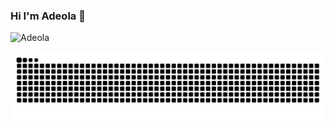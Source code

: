 ### Hi I'm Adeola 👋

![Adeola](https://github-readme-stats.vercel.app/api/top-langs?username=a-deola&show_icons=true&locale=en&layout=compact&theme=onedark)

![Adeola](https://raw.githubusercontent.com/a-deola/a-deola/output/github-contribution-grid-snake-dark.svg#gh-dark-mode-only)

<!--
**a-deola/a-deola** is a ✨ _special_ ✨ repository because its `README.md` (this file) appears on your GitHub profile.

Here are some ideas to get you started:

- 🔭 I’m currently working on ...
- 🌱 I’m currently learning ...
- 👯 I’m looking to collaborate on ...
- 🤔 I’m looking for help with ...
- 💬 Ask me about ...
- 📫 How to reach me: ...
- 😄 Pronouns: ...
- ⚡ Fun fact: ...
-->
